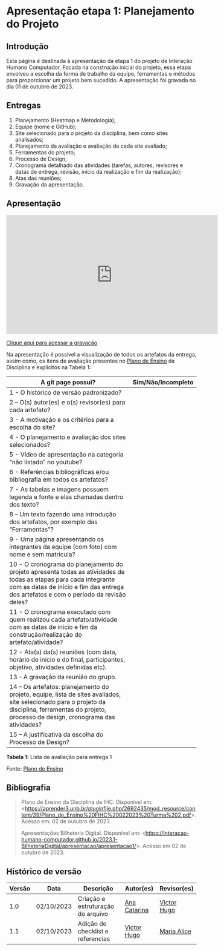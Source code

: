 # Apresentação etapa 1: Planejamento do Projeto

## Introdução

Esta página é destinada à apresentação da etapa 1 do projeto de Interação Humano Computador. Focada na construção inicial do projeto, essa etapa envolveu a escolha da forma de trabalho da equipe, ferramentas e métodos para proporcionar um projeto bem sucedido. A apresentação foi gravada no dia 01 de outubro de 2023.

## Entregas

1. Planejamento (Heatmap e Metodologia);
2. Equipe (nome e GitHub);
3. Site selecionado para o projeto da disciplina, bem como sites analisados;
4. Planejamento da avaliação e avaliação de cada site avaliado;
5. Ferramentas do projeto;
6. Processo de Design;
7. Cronograma detalhado das atividades (tarefas, autores, revisores e datas de entrega, revisão, início da realização e fim da realização);
8. Atas das reuniões;
9. Gravação da apresentação.

## Apresentação

<iframe width="560" height="315" src="https://www.youtube.com/embed/50eZHxfH1w0?si=_S153rjyTLQSvf2z" title="YouTube video player" frameborder="0" allow="accelerometer; autoplay; clipboard-write; encrypted-media; gyroscope; picture-in-picture; web-share" allowfullscreen></iframe>

[Clique aqui para acessar a gravação](https://youtu.be/50eZHxfH1w0)

Na apresentação é possível a visualização de todos os artefatos da entrega, assim como, os itens de avaliação presentes no [Plano de Ensino](https://aprender3.unb.br/pluginfile.php/2692435/mod_resource/content/39/Plano_de_Ensino%20FIHC%20022023%20Turma%202.pdf) da Disciplina e explicitos na Tabela 1:

A git page possui?  | Sim/Não/Incompleto
--------- | ------
1 - O histórico de versão padronizado? | 
2 – O(s) autor(es) e o(s) revisor(es) para cada artefato? | 
3 - A motivação e os critérios para a escolha do site? | 
4 - O planejamento e avaliação dos sites selecionados? | 
5 - Vídeo de apresentação na categoria “não listado” no youtube? | 
6 - Referências bibliográficas e/ou bibliografia em todos os artefatos? | 
7 - As tabelas e imagens possuem legenda e fonte e elas chamadas dentro dos texto? | 
8 – Um texto fazendo uma introdução dos artefatos, por exemplo das “Ferramentas”? | 
9 - Uma página apresentando os integrantes da equipe (com foto) com nome e sem matrícula? | 
10 - O cronograma do planejamento do projeto apresenta todas as atividades de todas as etapas para cada integrante com as datas de início e fim das entrega dos artefatos e com o período da revisão deles? | 
11 - O cronograma executado com quem realizou cada artefato/atividade com as datas de início e fim da construção/realização do artefato/atividade? | 
12 - Ata(s) da(s) reuniões (com data, horário de início e do final, participantes, objetivo, atividades definidas etc). | 
13 – A gravação da reunião do grupo. | 
14 – Os artefatos: planejamento do projeto, equipe, lista de sites avaliados, site selecionado para o projeto da disciplina, ferramentas do projeto, processo de design, cronograma das atividades? | 
15 – A justificativa da escolha do Processo de Design? | 

<p><b>Tabela 1:</b> Lista de avaliação para entrega 1</p>

Fonte: [Plano de Ensino](https://aprender3.unb.br/pluginfile.php/2692435/mod_resource/content/39/Plano_de_Ensino%20FIHC%20022023%20Turma%202.pdf)


## Bibliografia

> Plano de Ensino da Disciplina de IHC. Disponível em: <<https://aprender3.unb.br/pluginfile.php/2692435/mod_resource/content/39/Plano_de_Ensino%20FIHC%20022023%20Turma%202.pdf>>. Acesso em: 02 de outubro de 2023
>
> Apresentações Bilheteria Digital. Disponível em: <<https://interacao-humano-computador.github.io/2023.1-BilheteriaDigital/apresentacao/apresentacao1/>>. Acesso em 02 de outubro de 2023.


## Histórico de versão

| Versão |    Data    | Descrição                         | Autor(es)                                      | Revisor(es)                                    |
| ------ | :--------: | --------------------------------- | ---------------------------------------------- | ---------------------------------------------- |
| 1.0    | 02/10/2023 | Criação e estruturação do arquivo | [Ana Catarina](https://github.com/an4catarina) | [Victor Hugo](https://github.com/ViictorHugoo) |
| 1.1    | 02/10/2023 | Adição de checklist e referencias | [Victor Hugo](https://github.com/ViictorHugoo) | [Maria Alice](https://github.com/Maliz30)      |
